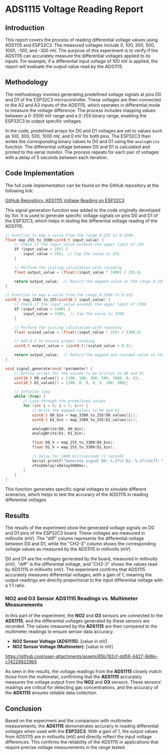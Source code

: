 # ADS1115 Voltage Reading Report

## Introduction

This report covers the process of reading differential voltage values using ADS1115 and ESP32C3. The measured voltages include 0, 100, 300, 500, 1000, -100, and -300 mV. The purpose of this experiment is to verify if the ADS1115 can accurately measure the differential voltages applied to its inputs. For example, if a differential input voltage of 100 mV is applied, the report will evaluate the output value read by the ADS1115.

## Methodology

The methodology involves generating predefined voltage signals at pins D0 and D1 of the ESP32C3 microcontroller. These voltages are then connected to the A2 and A3 inputs of the ADS1115, which operates in differential mode to measure the voltage difference. The process includes mapping values between a 0-3300 mV range and a 0-255 binary range, enabling the ESP32C3 to output specific voltages.

In the code, predefined arrays for D0 and D1 voltages are set to values such as 100, 300, 500, 1000 mV, and 0 mV for both pins. The ESP32C3 then writes the corresponding binary values to D0 and D1 using the `analogWrite` function. The differential voltage between D0 and D1 is calculated and printed to the serial monitor. The process repeats for each pair of voltages with a delay of 5 seconds between each iteration.

## Code Implementation

The full code implementation can be found on the GitHub repository at the following link:

[GitHub Repository: ADS1115 Voltage Reading on ESP32C3](https://github.com/Gingerman1996/ADS1115_PT1000.git)

This signal generation function was added to the code originally developed by Xin. It is used to generate specific voltage signals on pins D0 and D1 of the ESP32C3, which helps in testing the differential voltage reading of the ADS1115.

```C++
// Function to map a value from the range 0-255 to 0-3300
float map_255_to_3300(uint8_t input_value) {
    // Check if the input_value exceeds the upper limit of 255
    if (input_value > 255) {
        input_value = 255;  // Cap the value to 255
    }

    // Perform the scaling calculation with rounding
    float output_value = (float)(input_value * 3300) / 255.0;

    return output_value;  // Return the mapped value in the range 0-3300
}

// Function to map a value from the range 0-3300 to 0-255
uint8_t map_3300_to_255(uint16_t input_value) {
    // Check if the input_value exceeds the upper limit of 3300
    if (input_value > 3300) {
        input_value = 3300;  // Cap the value to 3300
    }

    // Perform the scaling calculation with rounding
    float scaled_value = (float)(input_value * 255) / 3300.0;

    // Add 0.5 to ensure proper rounding
    uint8_t output_value = (uint8_t)(scaled_value + 0.5);

    return output_value;  // Return the mapped and rounded value in the range 0-255
}

void signal_generate(void *parameter) {
    // Define arrays for the values to be written to D0 and D1
    uint16_t D0_values[] = {100, 100, 300, 500, 1000, 0, 0};
    uint16_t D1_values[] = {100, 0, 0, 0, 0, 100, 300};

    // Infinite loop
    while (true) {
        // Loop through the predefined values
        for (int i = 0; i < 7; i++) {
            // Write the mapped values to D0 and D1
            uint8_t D0_bin = map_3300_to_255(D0_values[i]);
            uint8_t D1_bin = map_3300_to_255(D1_values[i]);

            analogWrite(D0, D0_bin);
            analogWrite(D1, D1_bin);

            float D0_V = map_255_to_3300(D0_bin);
            float D1_V = map_255_to_3300(D1_bin);

            // Delay for 1000 milliseconds (1 second)
            Serial.printf("Generate signal D0: %.2f\t D1: %.2f\tdiff: %.2f\n", D0_V, D1_V, D0_V - D1_V);
            vTaskDelay(xDelay5000ms);
        }
    }
}
```

This function generates specific signal voltages to simulate different scenarios, which helps to test the accuracy of the ADS1115 in reading differential voltages.

## Results

The results of the experiment show the generated voltage signals on D0 and D1 pins of the ESP32C3 board. These voltages are measured in millivolts (mV). The "diff" column represents the differential voltage between D0 and D1, while the "CH2-3" column shows the corresponding voltage values as measured by the ADS1115 in millivolts (mV).

D0 and D1 are the voltages generated by the board, measured in millivolts (mV). "diff" is the differential voltage, and "CH2-3" shows the values read by ADS1115 in millivolts (mV). The experiment confirms that ADS1115 accurately measures differential voltages, with a gain of 1, meaning the output readings are directly proportional to the input differential voltage with a 1:1 ratio.

### NO2 and O3 Sensor ADS1115 Readings vs. Multimeter Measurements

In this part of the experiment, the **NO2** and **O3** sensors are connected to the **ADS1115**, and the differential voltages generated by these sensors are recorded. The values measured by the **ADS1115** are then compared to the multimeter readings to ensure sensor data accuracy.

- **NO2 Sensor Voltage (ADS1115)**: [value in mV]
- **NO2 Sensor Voltage (Multimeter)**: [value in mV]

https://github.com/user-attachments/assets/85b782cf-dd59-4427-8d6e-c742296229b5

As seen in the results, the voltage readings from the **ADS1115** closely match those from the multimeter, confirming that the **ADS1115** accurately measures the voltage output from the **NO2** and **O3** sensors. These sensors' readings are critical for detecting gas concentrations, and the accuracy of the **ADS1115** ensures reliable data collection.

## Conclusion

Based on the experiment and the comparison with multimeter measurements, the **ADS1115** demonstrates accuracy in reading differential voltages when used with the **ESP32C3**. With a gain of 1, the output values from ADS1115 are in millivolts (mV) and directly reflect the input voltage differences. This confirms the reliability of the ADS1115 in applications that require precise voltage measurements in the range tested.
